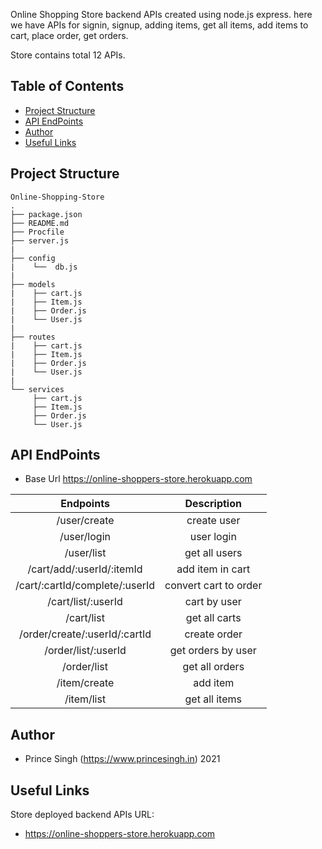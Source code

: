 Online Shopping Store backend APIs created using node.js express. here we have APIs for signin, signup, adding items, get all items, add items to cart, place order, get orders. 

Store contains total 12 APIs.

## Table of Contents

* [Project Structure](#project-structure)
* [API EndPoints](#api-endpoints)
* [Author](#author)
* [Useful Links](#useful-links)

## Project Structure

```
Online-Shopping-Store
.
├── package.json
├── README.md
├── Procfile
├── server.js
|
├── config
|    └──  db.js
|
├── models
|    ├── cart.js 
|    ├── Item.js 
|    ├── Order.js 
|    └── User.js
|
├── routes
|    ├── cart.js 
|    ├── Item.js 
|    ├── Order.js 
|    └── User.js
|
└── services
     ├── cart.js 
     ├── Item.js 
     ├── Order.js 
     └── User.js

```

## API EndPoints

- Base Url <https://online-shoppers-store.herokuapp.com>

| Endpoints                           | Description              |
|     :-------------------------:     |    :---------------:     |
| /user/create                        | create user              |
| /user/login                         | user login               |
| /user/list                          | get all users            |
| /cart/add/:userId/:itemId           | add item in cart         |
| /cart/:cartId/complete/:userId      | convert cart to order    |
| /cart/list/:userId                  | cart by user             |
| /cart/list                          | get all carts            |
| /order/create/:userId/:cartId       | create order             |
| /order/list/:userId                 | get orders by user       |
| /order/list                         | get all orders           |
| /item/create                        | add item                 |
| /item/list                          | get all items            |


## Author

- Prince Singh (https://www.princesingh.in) 2021

## Useful Links

Store deployed backend APIs URL:

- <https://online-shoppers-store.herokuapp.com>